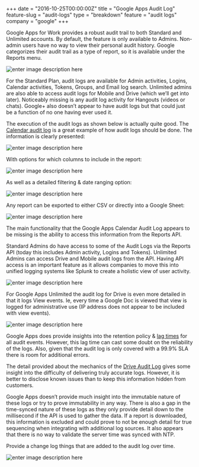 +++
date = "2016-10-25T00:00:00Z"
title = "Google Apps Audit Log"
feature-slug = "audit-logs"
type = "breakdown"
feature = "audit logs"
company = "google"
+++

Google Apps for Work provides a robust audit trail to both Standard and Unlimited accounts. By default, the feature is only available to Admins. Non-admin users have no way to view their personal audit history. Google categorizes their audit trail as a type of report, so it is available under the Reports menu.

![enter image description here](https://i.imgur.com/1PgAOJj.png)

For the Standard Plan, audit logs are available for Admin activities, Logins, Calendar activities, Tokens, Groups, and Email log search. Unlimited admins are also able to access audit logs for Mobile and Drive (which we’ll get into later). Noticeably missing is any audit log activity for Hangouts (videos or chats). Google+ also doesn’t appear to have audit logs but that could just be a function of no one having ever used it.

The execution of the audit logs as shown below is actually quite good. The [Calendar audit log](https://support.google.com/a/answer/6110475/?hl=en&authuser=0) is a great example of how audit logs should be done. The information is clearly presented:

![enter image description here](https://i.imgur.com/DnmDosi.png)

With options for which columns to include in the report:

![enter image description here](https://i.imgur.com/5T5mohj.png)

As well as a detailed filtering & date ranging option:

![enter image description here](https://i.imgur.com/CqxvTB1.png)

Any report can be exported to either CSV or directly into a Google Sheet:

![enter image description here](https://i.imgur.com/wHWGc92.png)

The main functionality that the Google Apps Calendar Audit Log appears to be missing is the ability to access this information from the Reports API.

Standard Admins do have access to some of the Audit Logs via the Reports API (today this includes Admin activity, Logins and Tokens). Unlimited Admins can access Drive and Mobile audit logs from the API. Having API access is an important feature as it allows companies to move this into unified logging systems like Splunk to create a holistic view of user activity.

![enter image description here](https://i.imgur.com/WRGYRao.png)

For Google Apps Unlimited the audit log for Drive is even more detailed in that it logs View events. Ie, every time a Google Doc is viewed that view is logged for administrative use (IP address does not appear to be included with view events).

![enter image description here](https://i.imgur.com/drAYz9L.png)

Google Apps does provide insights into the retention policy & [lag times](https://support.google.com/a/answer/6000244) for all audit events. However, this lag time can cast some doubt on the reliability of the logs. Also, given that the audit log is only covered with a 99.9% SLA there is room for additional errors.

The detail provided about the mechanics of the [Drive Audit Log](https://support.google.com/a/answer/4579696?hl=en) gives some insight into the difficulty of delivering truly accurate logs. However, it is better to disclose known issues than to keep this information hidden from customers.

Google Apps doesn’t provide much insight into the immutable nature of these logs or try to prove immutability in any way. There is also a gap in the time-synced nature of these logs as they only provide detail down to the millisecond if the API is used to gather the data. If a report is downloaded, this information is excluded and could prove to not be enough detail for true sequencing when integrating with additional log sources. It also appears that there is no way to validate the server time was synced with NTP.

Provide a change log things that are added to the audit log over time.

![enter image description here](https://i.imgur.com/Mmq6G5w.png)
